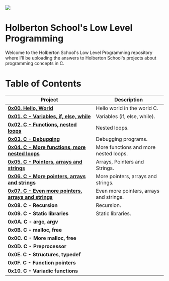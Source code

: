 ![](https://www.holbertonschool.com/holberton-logo.png)

# Holberton School's Low Level Programming #

Welcome to the Holberton School's Low Level Programming repository where I'll be uploading the answers to Holberton School's projects about programming concepts in C. 

# Table of Contents #

| **Project**                                               | **Description**                                                     |
| --------------------------------------------------------- | ------------------------------------------------------------------- |
| **[0x00. Hello, World](./0x00-hello_world)**                               | Hello world in the world C.                                |
| **[0x01. C - Variables, if, else, while](./0x01-variables_if_else_while)**             | Variables (if, else, while).                         |
| **[0x02. C - Functions, nested loops](./0x02-functions_nested_loops)**                | Nested loops.                        |
| **[0x03. C - Debugging](./0x03-debugging)**                              | Debugging programs.        |
| **[0x04. C - More functions, more nested loops](./0x04-more_functions_nested_loops)**      | More functions and more nested loops.                        |
| **[0x05. C - Pointers, arrays and strings](./0x05-pointers_arrays_strings)**           | Arrays, Pointers and Strings.                      |
| **[0x06. C - More pointers, arrays and strings](./0x06-pointers_arrays_strings)**      | More pointers, arrays and strings.                      |
| **[0x07. C - Even more pointers, arrays and strings](./0x07-pointers_arrays_strings)** | Even more pointers, arrays and strings.                      |
| **0x08. C - Recursion**                                   | Recursion.                                                          |
| **0x09. C - Static libraries**                            | Static libraries.                                                                    |
| **0x0A. C - argc, argv**                                  |                                                                     |
| **0x0B. C - malloc, free**                                |                                                                     |
| **0x0C. C - More malloc, free**                           |                                                                     |
| **0x0D. C - Preprocessor**                                |                                                                     |
| **0x0E. C - Structures, typedef**                         |                                                                     |
| **0x0F. C - Function pointers**                           |                                                                     |
| **0x10. C - Variadic functions**                          |                                                                     |
